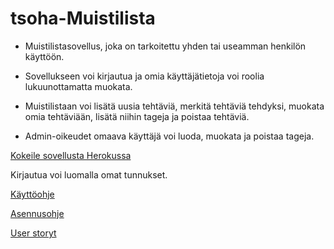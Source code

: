 # tsoha-Muistilista

* Muistilistasovellus, joka on tarkoitettu yhden tai useamman henkilön käyttöön. 

* Sovellukseen voi kirjautua ja omia käyttäjätietoja voi roolia lukuunottamatta muokata. 

* Muistilistaan voi lisätä uusia tehtäviä, merkitä tehtäviä tehdyksi, muokata omia tehtäviään, lisätä niihin tageja ja poistaa tehtäviä. 

* Admin-oikeudet omaava käyttäjä voi luoda, muokata ja poistaa tageja. 


[Kokeile sovellusta Herokussa](https://tsoha-todolist-python.herokuapp.com/)

Kirjautua voi luomalla omat tunnukset.

[Käyttöohje](https://github.com/strajama/tsoha-todolist/blob/master/documentation/k%C3%A4ytt%C3%B6ohje.md)

[Asennusohje](https://github.com/strajama/tsoha-todolist/blob/master/documentation/asennusohje.md)

[User storyt](https://github.com/strajama/tsoha-todolist/blob/master/documentation/user%20stories.md)

